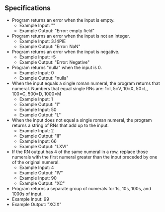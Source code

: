 ## Specifications

* Program returns an error when the input is empty.
  * Example Input: ""
  * Example Output: "Error: empty field"
* Program returns an error when the input is not an integer.
  * Example Input: 3.14PIE
  * Example Output: "Error: NaN"
* Program returns an error when the input is negative.
  * Example Input: -5
  * Example Output: "Error: Negative"
* Program returns "nulla" when the input is 0.
  * Example Input: 0
  * Example Output: "nulla"
* When the input equals a single roman numeral, the program returns that numeral. Numbers that equal single RNs are: 1=I, 5=V, 10=X, 50=L, 100=C, 500=D, 1000=M
  * Example Input: 1
  * Example Output: "I"
  * Example Input: 50
  * Example Output: "L"
* When the input does not equal a single roman numeral, the program returns a string of RNs that add up to the input.
  * Example Input: 2
  * Example Output: "II"
  * Example Input: 66
  * Example Output: "LXVI"
* If the RN output has 4 of the same numeral in a row, replace those numerals with the first numeral greater than the input preceded by one of the original numeral.
  * Example Input: 4
  * Example Output: "IV"
  * Example Input: 90
  * Example Output: "XC"
* Program returns a separate group of numerals for 1s, 10s, 100s, and 1000s of input.
 * Example Input: 99
 * Example Output: "XCIX"
